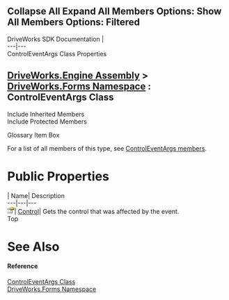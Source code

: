 Collapse All Expand All Members Options: Show All  Members Options: Filtered   
---  
DriveWorks SDK Documentation  |   
---|---  
ControlEventArgs Class Properties   
  
[DriveWorks.Engine Assembly](topic2156.md) > [DriveWorks.Forms Namespace](topic7266.md) : ControlEventArgs Class  
---  
  
Include Inherited Members    
Include Protected Members    


Glossary Item Box

For a list of all members of this type, see [ControlEventArgs members](topic7807.md).

# Public Properties

| Name| Description  
---|---|---  
![Public Property](dotnetimages/publicProperty.gif)| [Control](topic7815.md)| Gets the control that was affected by the event.   
Top

# See Also

#### Reference

[ControlEventArgs Class](topic7806.md)   
[DriveWorks.Forms Namespace](topic7266.md)


